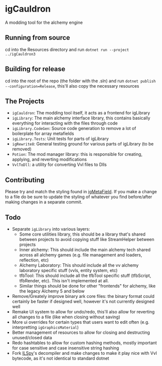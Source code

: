 # igCauldron

A modding tool for the alchemy engine

## Running from source

cd into the Resources directory and run `dotnet run --project ../igCauldron3`

## Building for release

cd into the root of the repo (the folder with the .sln) and run `dotnet publish --configuration=Release`, this'll also copy the necessary resources

## The Projects

- `igCauldron`: The modding tool itself, it acts as a frontend for igLibrary
- `igLibrary`: The main alchemy interface library, this contains basically everything for interacting with the files through code
- `igLibrary.CodeGen`: Source code generation to remove a lot of boilerplate for array metafields
- `igLibrary.Tests`: Unit tests for parts of igLibrary
- `igRewrite8`: General testing ground for various parts of igLibrary (to be removed)
- `Potion`: The mod manager library: this is responsible for creating, applying, and reverting modifications
- `VvlToDll`: a utility for converting Vvl files to Dlls

## Contributing

Please try and match the styling found in [igMetaField](igLibrary/Core/igMetaField.cs). If you make a change to a file do be sure to update the styling of whatever you find before/after making changes in a separate commit.

## Todo

- Separate `igLibrary` into various layers:
	- Some core utilities library, this should be a library that's shared between projects to avoid copying stuff like StreamHelper between projects
	- Inner alchemy: This should include the main alchemy tech shared across all alchemy games (e.g. file management and loaders, reflection, etc)
	- Alchemy Laboratory: This should include all the vv alchemy laboratory specific stuff (vvls, entity system, etc)
	- tfbTool:  This should include all the tfbTool specific stuff (tfbScript, tfbRender, etc). This isn't implemented at all.
	- Similar things should be done for other "frontends" for alchemy, like the legacy Alchemy 5 and below
- Remove/Greately improve binary ark core files: the binary format could certainly be faster if designed well, however it's not currently designed well
- Remake UI system to allow for undo/redo, this'll also allow for reverting all changes to a file (like when closing without saving)
- More ui overrides for certain types that users want to edit often (e.g. interpretting `igGraphicsMaterial`)
- Better management of resources to allow for closing and destructing unused/closed data
- Redo hashtables to allow for custom hashing methods, mostly important for case sensitive and case insensitive string hashing
- Fork [ILSpy](https://github.com/icsharpcode/ILSpy)'s decompiler and make changes to make it play nice with Vvl bytecode, as it's not identical to standard dotnet